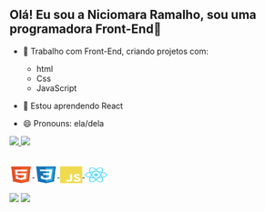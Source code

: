 ## Olá! Eu sou a Niciomara Ramalho, sou uma programadora Front-End👋



- 🔭 Trabalho com Front-End, criando projetos com:
     - html
     - Css
     - JavaScript
       
- 🌱 Estou aprendendo React
  
- 😄 Pronouns: ela/dela

<div>
  <a href="https://beacons.ai/NiciomaraRamalho"> 
  <img height="180em" src="https://github-readme-stats.vercel.app/api?username=NiciomaraRamalho&show_icons=true&theme-dracula&include_all_commits=true&count_private=true" />
  <img heitght="180em" src="https://github-readme-stats.vercel.app/api/top-langs/?username=NiciomaraRamalho&layout-compact&langs_count-16&theme-dracula"/>
</div>
<br>
<div style="display: inline_block"><br>
  <img align="center" alt="Logo-HTML" height="30" width="40" src="https://raw.githubusercontent.com/devicons/devicon/master/icons/html5/html5-original.svg">
  <img align="center" alt="Logo-CSS" height="30" width="40" src="https://raw.githubusercontent.com/devicons/devicon/master/icons/css3/css3-original.svg">
  <img align="center" alt="Logo-Js" height="30" width="40" src="https://raw.githubusercontent.com/devicons/devicon/master/icons/javascript/javascript-plain.svg">
  <img align="center" alt="Logo-React" height="30" width="40" src="https://raw.githubusercontent.com/devicons/devicon/master/icons/react/react-original.svg">
</div>
    <br>
<div>
    <a href = "mailton:nicimaia@gmail.com"><img src="https://img.shields.io/badge/-Gmail-%23333?style=for-the-badge&logo=gmail&logoColor=white" target="_blank"></a>
    <a href="https://www.linkedin.com/in/" target="_blank"><img src="https://img.shields.io/badge/-LinkedIn-%230077B5?style=for-the-badge&logo=linkedin&logoColor=white" target="_blank"></a> 
</div>
